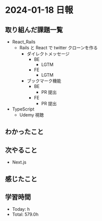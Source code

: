# 2024-01-18 日報

## 取り組んだ課題一覧

- React_Rails
  - Rails と React で twitter クローンを作る
    - ダイレクトメッセージ
      - BE
        - LGTM
      - FE
        - LGTM
    - ブックマーク機能
      - BE
        - PR 提出
      - FE
        - PR 提出
- TypeScript
  - Udemy 視聴

## わかったこと

## 次やること

- Next.js

## 感じたこと

## 学習時間

- Today: h
- Total: 579.0h

